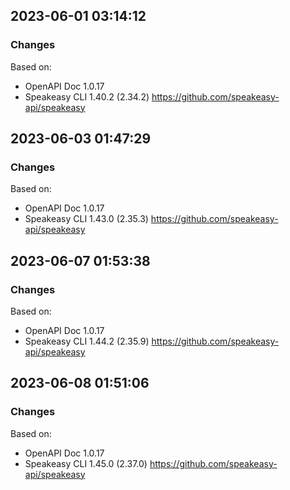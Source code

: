 

## 2023-06-01 03:14:12
### Changes
Based on:
- OpenAPI Doc 1.0.17 
- Speakeasy CLI 1.40.2 (2.34.2) https://github.com/speakeasy-api/speakeasy

## 2023-06-03 01:47:29
### Changes
Based on:
- OpenAPI Doc 1.0.17 
- Speakeasy CLI 1.43.0 (2.35.3) https://github.com/speakeasy-api/speakeasy

## 2023-06-07 01:53:38
### Changes
Based on:
- OpenAPI Doc 1.0.17 
- Speakeasy CLI 1.44.2 (2.35.9) https://github.com/speakeasy-api/speakeasy

## 2023-06-08 01:51:06
### Changes
Based on:
- OpenAPI Doc 1.0.17 
- Speakeasy CLI 1.45.0 (2.37.0) https://github.com/speakeasy-api/speakeasy